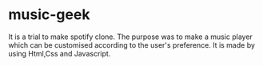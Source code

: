 # music-geek
It is a trial to make spotify clone. The purpose was to make a music player which can be customised according to the user's preference. It is made by using Html,Css and Javascript.
